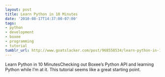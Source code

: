 ```yaml
---
layout: post
title: Learn Python in 10 Minutes
date: '2010-08-17T14:37:00-07:00'
tags:
- python
- development
- boxee
- programming
- tutorial
tumblr_url: http://www.goatslacker.com/post/968558534/learn-python-in-10-minutes
---
```

Learn Python in 10 MinutesChecking out Boxee’s Python API and learning Python while I’m at it. This tutorial seems like a great starting point.
